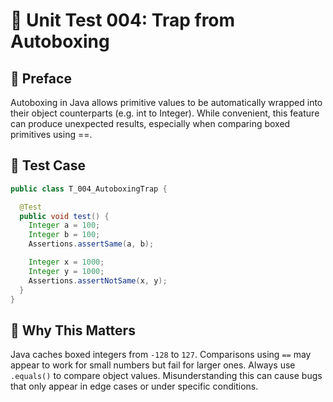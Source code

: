# 🧪 Unit Test 004: Trap from Autoboxing

## 📘 Preface

Autoboxing in Java allows primitive values to be automatically wrapped into their object counterparts (e.g. int to Integer). While convenient, this feature can produce unexpected results, especially when comparing boxed primitives using ==.

## 🔬 Test Case

```java
public class T_004_AutoboxingTrap {

  @Test
  public void test() {
    Integer a = 100;
    Integer b = 100;
    Assertions.assertSame(a, b);

    Integer x = 1000;
    Integer y = 1000;
    Assertions.assertNotSame(x, y);
  }
}
```

## 🔎 Why This Matters

Java caches boxed integers from `-128` to `127`. Comparisons using `==` may appear to work for small numbers but fail for larger ones. Always use `.equals()` to compare object values. Misunderstanding this can cause bugs that only appear in edge cases or under specific conditions.